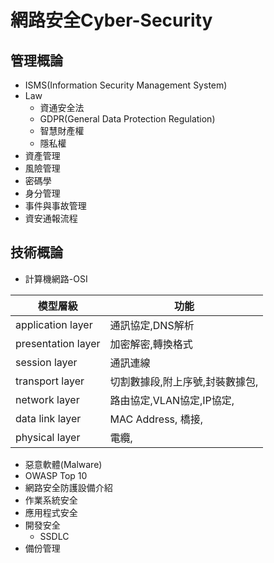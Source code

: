 # 網路安全Cyber-Security
## 管理概論
- ISMS(Information Security Management System)
- Law
  - 資通安全法
  - GDPR(General Data Protection Regulation)
  - 智慧財產權
  - 隱私權
- 資產管理
- 風險管理
- 密碼學
- 身分管理
- 事件與事故管理
- 資安通報流程
## 技術概論
- 計算機網路-OSI

|模型層級|功能|
|---------|-----|
|application layer|通訊協定,DNS解析|
|presentation layer|加密解密,轉換格式|
|session layer|通訊連線|
|transport layer|切割數據段,附上序號,封裝數據包,|
|network layer|路由協定,VLAN協定,IP協定,|
|data link layer|MAC Address, 橋接,|
|physical layer|電纜,|

- 惡意軟體(Malware)
- OWASP Top 10
- 網路安全防護設備介紹
- 作業系統安全
- 應用程式安全
- 開發安全
  - SSDLC
- 備份管理
